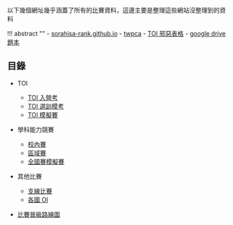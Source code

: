 以下幾個網址幾乎涵蓋了所有的比賽資料，這邊主要是整理這些網站沒整理到的資料

!!! abstract ""
    - [sorahisa-rank.github.io](https://sorahisa-rank.github.io/)
    - [twpca](https://github.com/twpca)
    - [TOI 邪惡表格](https://docs.google.com/spreadsheets/d/15wk-ahKKEDJTHlHolr5GoQiCsdj2GBDvgTDzJ00uuW8/edit)
    - [google drive 題本](https://drive.google.com/drive/folders/1dqC9RmkRz-_Tb6EaRLmR3B0V-V6bzhBy)

## 目錄

-  TOI
    - [TOI 入營考](/wiki/cp/contest/TOI)
    - [TOI 選訓模考](/wiki/cp/contest/TOI_M)
    - [TOI 模擬賽](/wiki/cp/contest/TOI_mock)


- 學科能力競賽
    - [校內賽](/wiki/cp/contest/school)
    - [區域賽](/wiki/cp/contest/regional)
    - [全國賽模擬賽](/wiki/cp/contest/nhspc_mock)

- 其他比賽
    - [支線比賽](/wiki/cp/contest/other)
    - [各國 OI](/wiki/cp/contest/OI)

- [比賽晉級路線圖](/wiki/cp/contest/path)
